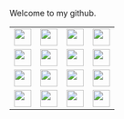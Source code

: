 Welcome to my github.
<table>
  <tr>
    <td><img src="https://github.githubassets.com/assets/mona-loading-default-c3c7aad1282f.gif" width="30" height="30"></td>
    <td><img src="https://github.githubassets.com/assets/mona-loading-default-c3c7aad1282f.gif" width="30" height="30"></td>
    <td><img src="https://github.githubassets.com/assets/mona-loading-default-c3c7aad1282f.gif" width="30" height="30"></td>
    <td><img src="https://github.githubassets.com/assets/mona-loading-default-c3c7aad1282f.gif" width="30" height="30"></td>
  </tr>
  <tr>
    <td><img src="https://github.githubassets.com/assets/mona-loading-default-c3c7aad1282f.gif" width="30" height="30"></td>
    <td><img src="https://github.githubassets.com/assets/mona-loading-default-c3c7aad1282f.gif" width="30" height="30"></td>
    <td><img src="https://github.githubassets.com/assets/mona-loading-default-c3c7aad1282f.gif" width="30" height="30"></td>
    <td><img src="https://github.githubassets.com/assets/mona-loading-default-c3c7aad1282f.gif" width="30" height="30"></td>
  </tr>
  <tr>
    <td><img src="https://github.githubassets.com/assets/mona-loading-default-c3c7aad1282f.gif" width="30" height="30"></td>
    <td><img src="https://github.githubassets.com/assets/mona-loading-default-c3c7aad1282f.gif" width="30" height="30"></td>
    <td><img src="https://github.githubassets.com/assets/mona-loading-default-c3c7aad1282f.gif" width="30" height="30"></td>
    <td><img src="https://github.githubassets.com/assets/mona-loading-default-c3c7aad1282f.gif" width="30" height="30"></td>
  </tr>
  <tr>
    <td><img src="https://github.githubassets.com/assets/mona-loading-default-c3c7aad1282f.gif" width="30" height="30"></td>
    <td><img src="https://github.githubassets.com/assets/mona-loading-default-c3c7aad1282f.gif" width="30" height="30"></td>
    <td><img src="https://github.githubassets.com/assets/mona-loading-default-c3c7aad1282f.gif" width="30" height="30"></td>
    <td><img src="https://github.githubassets.com/assets/mona-loading-default-c3c7aad1282f.gif" width="30" height="30"></td>
  </tr>
</table>
